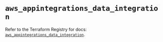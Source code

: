 # `aws_appintegrations_data_integration`

Refer to the Terraform Registry for docs: [`aws_appintegrations_data_integration`](https://registry.terraform.io/providers/hashicorp/aws/5.91.0/docs/resources/appintegrations_data_integration).
